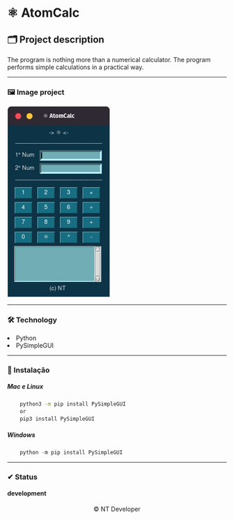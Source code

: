 # ⚛ AtomCalc

## 🗂 Project description

<p>
    The program is nothing more than a numerical calculator. The program performs simple calculations in a practical way.
</p>

---

### 🖼 Image project
![AtomCalc](/Img/AtomCalc.png)

---

### 🛠 Technology

<li> Python
<li> PySimpleGUI

---

### 💾 Instalação

<h5>Mac e Linux</h5>

~~~ Bash
    python3 -m pip install PySimpleGUI
    or
    pip3 install PySimpleGUI
~~~

<h5>Windows</h5>

~~~ PowerShell
    python -m pip install PySimpleGUI
~~~

---

### ✔ Status

<h4>development</h4>

<footer align="center" >&copy; NT Developer</footer>